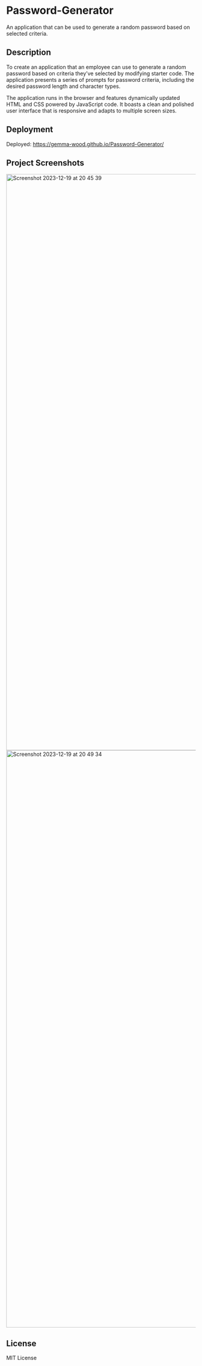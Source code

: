 # Password-Generator

An application that can be used to generate a random password based on selected criteria.

## Description

To create an application that an employee can use to generate a random password based on criteria they’ve selected by modifying starter code. The application presents a series of prompts for password criteria, including the desired password length and character types.

The application runs in the browser and features dynamically updated HTML and CSS powered by JavaScript code. It boasts a clean and polished user interface that is responsive and adapts to multiple screen sizes.

## Deployment

Deployed: https://gemma-wood.github.io/Password-Generator/

## Project Screenshots

<img width="1532" alt="Screenshot 2023-12-19 at 20 45 39" src="https://github.com/Gemma-Wood/Password-Generator/assets/150028191/b9d1343d-5af3-4de2-8946-e69ca936ae03">

<img width="1535" alt="Screenshot 2023-12-19 at 20 49 34" src="https://github.com/Gemma-Wood/Password-Generator/assets/150028191/058c3f9c-f21d-4f89-9567-e3ada48297de">

## License

MIT License
